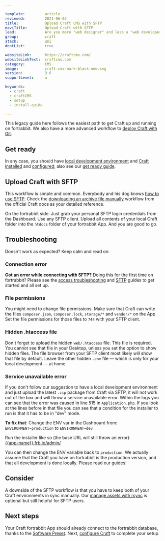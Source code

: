 ```yaml
---

template:         article
reviewed:         2021-06-03
title:            Upload Craft CMS with SFTP 
naviTitle:        Upload Craft with SFTP
lead:             Are you more "web designer" and less a "web developer"? Learn how to upload Craft in a classical way using SFTP. 
group:            craft
stack:            uni
dontList:         true

websiteLink:      https://craftcms.com/
websiteLinkText:  craftcms.com
category:         CMS
image:            craft-cms-mark-black-new.svg
version:          3.6
supportLevel:     a

keywords:
  - craft
  - craftCMS
  - setup
  - install-guide

---
```



This legacy guide here follows the easiest path to get Craft up and running on fortrabbit.  We also have a more advanced workflow to [deploy Craft with Git](/craft-3-deploy-git).

## Get ready

In any case, you should have [local development environment](local-development) and [Craft installed](/craft-3-install-local) and [configured](/craft-3-setup); also see our [get ready guide](/get-ready).

## Upload Craft with SFTP

This workflow is simple and common. Everybody and his dog knows [how to use SFTP](/sftp). Check the [downloading an archive file manually](https://docs.craftcms.com/v3/installation.html#downloading-an-archive-file-manually) workflow from the official Craft docs as your detailed reference. 

On the fortrabbit side: Just grab your personal SFTP login credentials from the Dashboard. Use any SFTP client. Upload all contents of your local Craft folder into the `htdocs` folder of your fortrabbit App. And you are good to go.

## Troubleshooting

Doesn't work as expected? Keep calm and read on:

### Connection error

**Got an error while connecting with SFTP?** Doing this for the first time on fortrabbit? Please see the [access troubleshooting](/access-methods#toc-troubleshooting) and [SFTP](/sftp) guides to get started and all set up.

### File permissions

You might need to change file permissions. Make sure that Craft can write the files `composer.json`, `composer.lock`, `storage/*` and `vendor/*` on the App. Set the file permissions for those files to `744` with your SFTP client. 

### Hidden .htaccess file

Don't forget to upload the hidden `web/.htaccess` file. This file is required. You cannot see that file in your Desktop, unless you set the option to show hidden files. The file browser from your SFTP client most likely will show that file by default. Leave the other hidden `.env` file — which is only for your local development — at home.

### Service unavailable error

If you don't follow our suggestion to have a local development environment and just upload the latest `.zip` package from Craft via SFTP, it will not work out of the box and will throw a service unavailable error. Within the logs you can see that the error was caused in line 515 in `Application.php`. If you look at the lines before in that file you can see that a condition for the installer to run is that it has to be in "dev" mode.

**To fix that**: Change the ENV var in the Dashboard from: `ENVIRONMENT=production` to `ENVIRONMENT=dev`

Run the installer like so (the base URL will still throw an error):  
[{{app-name}}.frb.io/admin/](https://{{app-name}}.frb.io/admin/)

You can then change the ENV variable back to `production`. We actually assume that the Craft you have on fortrabbit is the production version, and that all development is done locally. Please read our guides!


## Consider

A downside of the SFTP workflow is that you have to keep both of your Craft environments in sync manually. Our [manage assets with rsync](/craft-3-assets-uni) is optional but still helpful for SFTP users.


## Next steps

Your Craft fortrabbit App should already connect to the fortrabbit database, thanks to the [Software Preset](/app#toc-software-preset). Next, [configure Craft](/craft-3-setup) to complete your setup.
